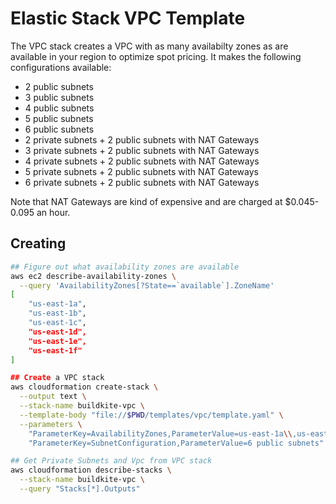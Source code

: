 # Elastic Stack VPC Template

The VPC stack creates a VPC with as many availabilty zones as are available in your region to optimize spot pricing. It makes the following configurations available:

* 2 public subnets
* 3 public subnets
* 4 public subnets
* 5 public subnets
* 6 public subnets
* 2 private subnets + 2 public subnets with NAT Gateways
* 3 private subnets + 2 public subnets with NAT Gateways
* 4 private subnets + 2 public subnets with NAT Gateways
* 5 private subnets + 2 public subnets with NAT Gateways
* 6 private subnets + 2 public subnets with NAT Gateways

Note that NAT Gateways are kind of expensive and are charged at $0.045-0.095 an hour.

## Creating

```bash
## Figure out what availability zones are available
aws ec2 describe-availability-zones \
  --query 'AvailabilityZones[?State==`available`].ZoneName'
[
    "us-east-1a",
    "us-east-1b",
    "us-east-1c",
    "us-east-1d",
    "us-east-1e",
    "us-east-1f"
]

## Create a VPC stack
aws cloudformation create-stack \
  --output text \
  --stack-name buildkite-vpc \
  --template-body "file://$PWD/templates/vpc/template.yaml" \
  --parameters \
    "ParameterKey=AvailabilityZones,ParameterValue=us-east-1a\\,us-east-1b\\,us-east-1c\\,us-east-1d\\,us-east-1e\\,us-east-1f" \
    "ParameterKey=SubnetConfiguration,ParameterValue=6 public subnets"

## Get Private Subnets and Vpc from VPC stack
aws cloudformation describe-stacks \
  --stack-name buildkite-vpc \
  --query "Stacks[*].Outputs"
```
